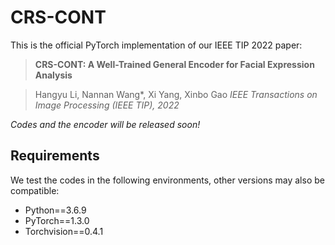 # CRS-CONT

This is the official PyTorch implementation of our IEEE TIP 2022 paper:

> **CRS-CONT: A Well-Trained General Encoder for Facial Expression Analysis**

> Hangyu Li, Nannan Wang*, Xi Yang, Xinbo Gao 
> *IEEE Transactions on Image Processing (IEEE TIP), 2022*

*Codes and the encoder will be released soon!*

## Requirements

We test the codes in the following environments, other versions may also be compatible:

- Python==3.6.9
- PyTorch==1.3.0
- Torchvision==0.4.1

